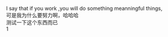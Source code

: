 I say that if you work ,you will do something meanningful things,  
可是我为什么要努力啊，哈哈哈  
测试一下这个东西而已    
1

